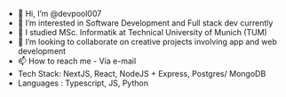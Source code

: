 - 👋 Hi, I’m @devpool007
- 👀 I’m interested in Software Development and Full stack dev currently
- 🌱 I studied MSc. Informatik at Technical University of Munich (TUM)
- 💞️ I’m looking to collaborate on creative projects involving app and web development  
- 📫 How to reach me - Via e-mail
- Tech Stack: NextJS, React, NodeJS + Express, Postgres/ MongoDB
- Languages : Typescript, JS, Python 

<!---
devpool007/devpool007 is a ✨ special ✨ repository because its `README.md` (this file) appears on your GitHub profile.
You can click the Preview link to take a look at your changes.
--->
